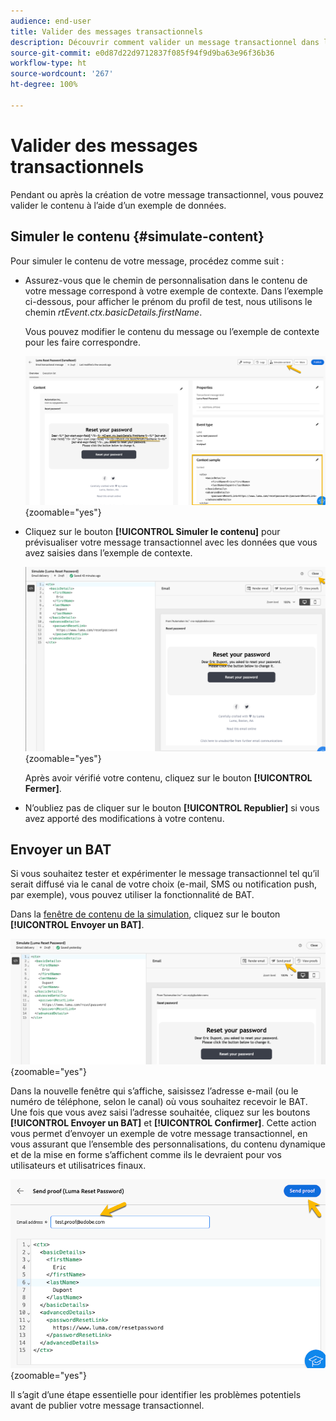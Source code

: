 ```yaml
---
audience: end-user
title: Valider des messages transactionnels
description: Découvrir comment valider un message transactionnel dans l’interface d’utilisation de Campaign Web
source-git-commit: e0d87d22d9712837f085f94f9d9ba63e96f36b36
workflow-type: ht
source-wordcount: '267'
ht-degree: 100%

---
```


# Valider des messages transactionnels

Pendant ou après la création de votre message transactionnel, vous pouvez valider le contenu à l’aide d’un exemple de données.

## Simuler le contenu {#simulate-content}

Pour simuler le contenu de votre message, procédez comme suit :

* Assurez-vous que le chemin de personnalisation dans le contenu de votre message correspond à votre exemple de contexte. Dans l’exemple ci-dessous, pour afficher le prénom du profil de test, nous utilisons le chemin *rtEvent.ctx.basicDetails.firstName*.

  Vous pouvez modifier le contenu du message ou l’exemple de contexte pour les faire correspondre.

  ![](assets/validate-verification.png){zoomable="yes"}

* Cliquez sur le bouton **[!UICONTROL Simuler le contenu]** pour prévisualiser votre message transactionnel avec les données que vous avez saisies dans l’exemple de contexte.

  ![](assets/validate-simulate.png){zoomable="yes"}

  Après avoir vérifié votre contenu, cliquez sur le bouton **[!UICONTROL Fermer]**.

* N’oubliez pas de cliquer sur le bouton **[!UICONTROL Republier]** si vous avez apporté des modifications à votre contenu.

## Envoyer un BAT

Si vous souhaitez tester et expérimenter le message transactionnel tel qu’il serait diffusé via le canal de votre choix (e-mail, SMS ou notification push, par exemple), vous pouvez utiliser la fonctionnalité de BAT.

Dans la [fenêtre de contenu de la simulation](#simulate-content), cliquez sur le bouton **[!UICONTROL Envoyer un BAT]**.

![](assets/transactional-proof.png){zoomable="yes"}

Dans la nouvelle fenêtre qui s’affiche, saisissez l’adresse e-mail (ou le numéro de téléphone, selon le canal) où vous souhaitez recevoir le BAT. Une fois que vous avez saisi l’adresse souhaitée, cliquez sur les boutons **[!UICONTROL Envoyer un BAT]** et **[!UICONTROL Confirmer]**. Cette action vous permet d’envoyer un exemple de votre message transactionnel, en vous assurant que l’ensemble des personnalisations, du contenu dynamique et de la mise en forme s’affichent comme ils le devraient pour vos utilisateurs et utilisatrices finaux.

![](assets/transactional-sendproof.png){zoomable="yes"}

Il s’agit d’une étape essentielle pour identifier les problèmes potentiels avant de publier votre message transactionnel.

